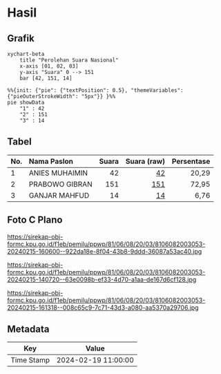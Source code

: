 # Hasil

## Grafik

```mermaid
xychart-beta
    title "Perolehan Suara Nasional"
    x-axis [01, 02, 03]
    y-axis "Suara" 0 --> 151
    bar [42, 151, 14]
```

```mermaid
%%{init: {"pie": {"textPosition": 0.5}, "themeVariables": {"pieOuterStrokeWidth": "5px"}} }%%
pie showData
    "1" : 42
    "2" : 151
    "3" : 14
```

## Tabel

| No. | Nama Paslon    | Suara | Suara (raw) | Persentase |
|:--- |:-------------- | -----:| -----------:| ----------:|
| 1   | ANIES MUHAIMIN | 42    | [42][p-1]   | 20,29      |
| 2   | PRABOWO GIBRAN | 151   | [151][p-2]  | 72,95      |
| 3   | GANJAR MAHFUD  | 14    | [14][p-3]   | 6,76       |


[p-1]: https://github.com/gigit-pemilu/pemilu-2024/blob/main/pilpres/hitung-suara/sub/81-maluku/sub/06-seram-bagian-barat/sub/08-huamual/sub/2003-luhu/sub/053-tps/sub/paslon-1.txt
[p-2]: https://github.com/gigit-pemilu/pemilu-2024/blob/main/pilpres/hitung-suara/sub/81-maluku/sub/06-seram-bagian-barat/sub/08-huamual/sub/2003-luhu/sub/053-tps/sub/paslon-2.txt
[p-3]: https://github.com/gigit-pemilu/pemilu-2024/blob/main/pilpres/hitung-suara/sub/81-maluku/sub/06-seram-bagian-barat/sub/08-huamual/sub/2003-luhu/sub/053-tps/sub/paslon-3.txt

## Foto C Plano

https://sirekap-obj-formc.kpu.go.id/f1eb/pemilu/ppwp/81/06/08/20/03/8106082003053-20240215-160600--922da18e-8f04-43b8-9ddd-36087a53ac40.jpg

https://sirekap-obj-formc.kpu.go.id/f1eb/pemilu/ppwp/81/06/08/20/03/8106082003053-20240215-140720--63e0098b-ef33-4d70-a1aa-de167d6cf128.jpg

https://sirekap-obj-formc.kpu.go.id/f1eb/pemilu/ppwp/81/06/08/20/03/8106082003053-20240215-161318--008c65c9-7c71-43d3-a080-aa5370a29706.jpg


## Metadata

| Key        | Value               |
| ---------- | ------------------- |
| Time Stamp | 2024-02-19 11:00:00 |



